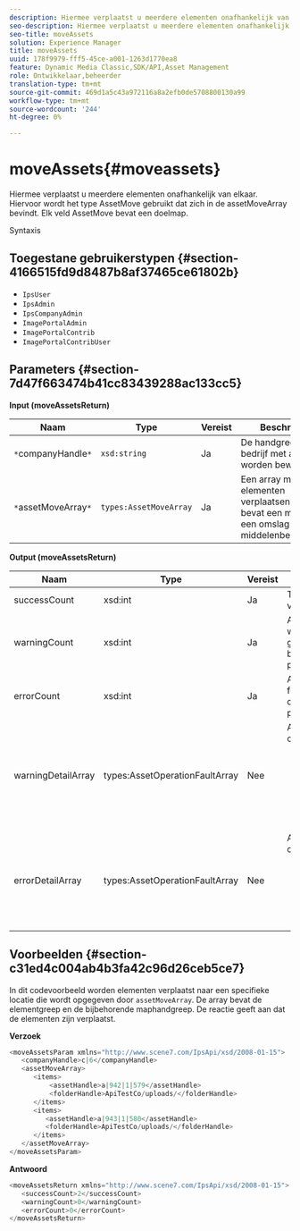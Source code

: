 ```yaml
---
description: Hiermee verplaatst u meerdere elementen onafhankelijk van elkaar. Hiervoor wordt het type AssetMove gebruikt dat zich in de assetMoveArray bevindt. Elk veld AssetMove bevat een doelmap.
seo-description: Hiermee verplaatst u meerdere elementen onafhankelijk van elkaar. Hiervoor wordt het type AssetMove gebruikt dat zich in de assetMoveArray bevindt. Elk veld AssetMove bevat een doelmap.
seo-title: moveAssets
solution: Experience Manager
title: moveAssets
uuid: 178f9979-fff5-45ce-a001-1263d1770ea8
feature: Dynamic Media Classic,SDK/API,Asset Management
role: Ontwikkelaar,beheerder
translation-type: tm+mt
source-git-commit: 469d1a5c43a972116a8a2efb0de5708800130a99
workflow-type: tm+mt
source-wordcount: '244'
ht-degree: 0%

---
```



# moveAssets{#moveassets}

Hiermee verplaatst u meerdere elementen onafhankelijk van elkaar. Hiervoor wordt het type AssetMove gebruikt dat zich in de assetMoveArray bevindt. Elk veld AssetMove bevat een doelmap.

Syntaxis

## Toegestane gebruikerstypen {#section-4166515fd9d8487b8af37465ce61802b}

* `IpsUser`
* `IpsAdmin`
* `IpsCompanyAdmin`
* `ImagePortalAdmin`
* `ImagePortalContrib`
* `ImagePortalContribUser`

## Parameters {#section-7d47f663474b41cc83439288ac133cc5}

**Input (moveAssetsReturn)**

| Naam | Type | Vereist | Beschrijving |
|---|---|---|---|
| `*`companyHandle`*` | `xsd:string` | Ja | De handgreep aan het bedrijf met activa om worden bewogen. |
| `*`assetMoveArray`*` | `types:AssetMoveArray` | Ja | Een array met elementen verplaatsen. Het bevat een middel en een omslag van de middelenbestemming. |

**Output (moveAssetsReturn)**

<table id="table_FD902FAB4F98413C8A051270ADD7D9C7"> 
 <thead> 
  <tr> 
   <th colname="col1" class="entry"> Naam </th> 
   <th colname="col2" class="entry"> Type </th> 
   <th colname="col3" class="entry"> Vereist </th> 
   <th colname="col4" class="entry"> Beschrijving </th> 
  </tr> 
 </thead>
 <tbody> 
  <tr> 
   <td colname="col1"> <span class="codeph"> <span class="varname"> successCount</span> </span> </td> 
   <td colname="col2"> <span class="codeph"> xsd:int</span> </td> 
   <td colname="col3"> Ja </td> 
   <td colname="col4"> Telling van elementen verplaatst. </td> 
  </tr> 
  <tr> 
   <td colname="col1"> <span class="codeph"> <span class="varname"> warningCount</span> </span> </td> 
   <td colname="col2"> <span class="codeph"> xsd:int</span> </td> 
   <td colname="col3"> Ja </td> 
   <td colname="col4"> Aantal elementen dat waarschuwingen heeft gegenereerd toen de bewerking deze probeerde te verplaatsen. </td> 
  </tr> 
  <tr> 
   <td colname="col1"> <span class="codeph"> <span class="varname"> errorCount</span> </span> </td> 
   <td colname="col2"> <span class="codeph"> xsd:int</span> </td> 
   <td colname="col3"> Ja </td> 
   <td colname="col4"> Aantal elementen dat fouten genereerde toen de bewerking deze probeerde te verplaatsen. </td> 
  </tr> 
  <tr> 
   <td colname="col1"> <span class="codeph"> <span class="varname"> warningDetailArray</span> </span> </td> 
   <td colname="col2"> <span class="codeph"> types:AssetOperationFaultArray</span> </td> 
   <td colname="col3"> Nee </td> 
   <td colname="col4"> <span class="codeph"> </span>AssetOperationFaultsthat contain the: 
    <ul id="ul_689F4A87A68140F18DFB43868226A409"> 
     <li id="li_274C8BF5932F4AF584AA92F25E0F33C6">Middelen die de waarschuwingen hebben veroorzaakt. </li> 
     <li id="li_5CC4A9120CA94F968CAF0D0135C49E0A">Waarschuwingscodes. </li> 
     <li id="li_AEC91FA68B2E43BC8BAA108C743F5667">Reden voor de waarschuwing. </li> 
    </ul> </td> 
  </tr> 
  <tr> 
   <td colname="col1"> <span class="codeph"> <span class="varname"> errorDetailArray</span> </span> </td> 
   <td colname="col2"> <span class="codeph"> types:AssetOperationFaultArray</span> </td> 
   <td colname="col3"> Nee </td> 
   <td colname="col4"> <span class="codeph"> </span>AssetOperationFaultsthat contain the: 
    <ul id="ul_C397BC384A134F429D01ADA28DF2E097"> 
     <li id="li_EAEBB5F539164480BA9EAA7C8FFBF69A">Middelen die de fouten hebben veroorzaakt. </li> 
     <li id="li_F96D5FBB2F7A402AA36D8DFA3971391D">Foutcodes. </li> 
     <li id="li_F610415E416F43DDA4B1DBF1897E2F61">Reden voor de fouten. </li> 
    </ul> </td> 
  </tr> 
 </tbody> 
</table>

## Voorbeelden {#section-c31ed4c004ab4b3fa42c96d26ceb5ce7}

In dit codevoorbeeld worden elementen verplaatst naar een specifieke locatie die wordt opgegeven door `assetMoveArray`. De array bevat de elementgreep en de bijbehorende maphandgreep. De reactie geeft aan dat de elementen zijn verplaatst.

**Verzoek**

```java
<moveAssetsParam xmlns="http://www.scene7.com/IpsApi/xsd/2008-01-15">
   <companyHandle>c|6</companyHandle>
   <assetMoveArray>
      <items>
          <assetHandle>a|942|1|579</assetHandle>
          <folderHandle>ApiTestCo/uploads/</folderHandle>
      </items>
      <items>
         <assetHandle>a|943|1|580</assetHandle>
         <folderHandle>ApiTestCo/uploads/</folderHandle>
      </items>
   </assetMoveArray>
</moveAssetsParam>
```

**Antwoord**

```java
<moveAssetsReturn xmlns="http://www.scene7.com/IpsApi/xsd/2008-01-15">
   <successCount>2</successCount>
   <warningCount>0</warningCount>
   <errorCount>0</errorCount>
</moveAssetsReturn>
```


